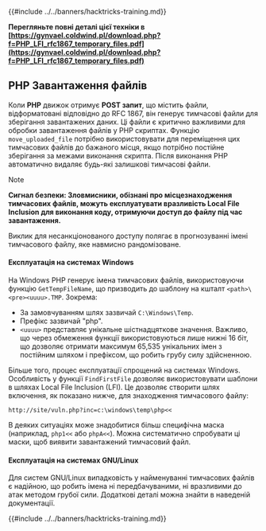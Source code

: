 {{#include ../../banners/hacktricks-training.md}}

**Перегляньте повні деталі цієї техніки в [https://gynvael.coldwind.pl/download.php?f=PHP_LFI_rfc1867_temporary_files.pdf](https://gynvael.coldwind.pl/download.php?f=PHP_LFI_rfc1867_temporary_files.pdf)**

## **PHP Завантаження файлів**

Коли **PHP** движок отримує **POST запит**, що містить файли, відформатовані відповідно до RFC 1867, він генерує тимчасові файли для зберігання завантажених даних. Ці файли є критично важливими для обробки завантаження файлів у PHP скриптах. Функцію `move_uploaded_file` потрібно використовувати для переміщення цих тимчасових файлів до бажаного місця, якщо потрібно постійне зберігання за межами виконання скрипта. Після виконання PHP автоматично видаляє будь-які залишкові тимчасові файли.

> [!NOTE]
> **Сигнал безпеки: Зловмисники, обізнані про місцезнаходження тимчасових файлів, можуть експлуатувати вразливість Local File Inclusion для виконання коду, отримуючи доступ до файлу під час завантаження.**

Виклик для несанкціонованого доступу полягає в прогнозуванні імені тимчасового файлу, яке навмисно рандомізоване.

#### Експлуатація на системах Windows

На Windows PHP генерує імена тимчасових файлів, використовуючи функцію `GetTempFileName`, що призводить до шаблону на кшталт `<path>\<pre><uuuu>.TMP`. Зокрема:

- За замовчуванням шлях зазвичай `C:\Windows\Temp`.
- Префікс зазвичай "php".
- `<uuuu>` представляє унікальне шістнадцяткове значення. Важливо, що через обмеження функції використовуються лише нижні 16 біт, що дозволяє отримати максимум 65,535 унікальних імен з постійним шляхом і префіксом, що робить грубу силу здійсненною.

Більше того, процес експлуатації спрощений на системах Windows. Особливість у функції `FindFirstFile` дозволяє використовувати шаблони в шляхах Local File Inclusion (LFI). Це дозволяє створити шлях включення, як показано нижче, для знаходження тимчасового файлу:
```
http://site/vuln.php?inc=c:\windows\temp\php<<
```
В деяких ситуаціях може знадобитися більш специфічна маска (наприклад, `php1<<` або `phpA<<`). Можна систематично спробувати ці маски, щоб виявити завантажений тимчасовий файл.

#### Експлуатація на системах GNU/Linux

Для систем GNU/Linux випадковість у найменуванні тимчасових файлів є надійною, що робить імена ні передбачуваними, ні вразливими до атак методом грубої сили. Додаткові деталі можна знайти в наведеній документації.

{{#include ../../banners/hacktricks-training.md}}
